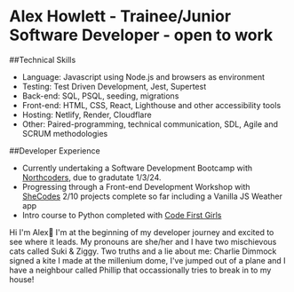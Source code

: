 # Alex Howlett - Trainee/Junior Software Developer - open to work 

##Technical Skills

- Language: Javascript using Node.js and browsers as environment
- Testing: Test Driven Development, Jest, Supertest
- Back-end: SQL, PSQL, seeding, migrations
- Front-end: HTML, CSS, React, Lighthouse and other accessibility tools
- Hosting: Netlify, Render, Cloudflare
- Other: Paired-programming, technical communication, SDL, Agile and SCRUM methodologies

##Developer Experience

- Currently undertaking a Software Development Bootcamp with [Northcoders](https://northcoders.com/), due to gradutate 1/3/24.
- Progressing through a Front-end Development Workshop with [SheCodes](https://www.shecodes.io/) 2/10 projects complete so far including a Vanilla JS Weather app
- Intro course to Python completed with [Code First Girls](https://codefirstgirls.com/)

Hi I'm Alex🐣 I'm at the beginning of my developer journey and excited to see where it leads. 
My pronouns are she/her and I have two mischievous cats called Suki & Ziggy.
Two truths and a lie about me: Charlie Dimmock signed a kite I made at the millenium dome, I've jumped out of a plane and I have a neighbour called Phillip that occassionally tries to break in to my house!

<!--
**alehow84/alehow84** is a ✨ _special_ ✨ repository because its `README.md` (this file) appears on your GitHub profile.

Here are some ideas to get you started:

- 🔭 I’m currently working on ...
- 🌱 I’m currently learning ...
- 👯 I’m looking to collaborate on ...
- 🤔 I’m looking for help with ...
- 💬 Ask me about ...
- 📫 How to reach me: ...
- 😄 Pronouns: ...
- ⚡ Fun fact: ...
-->
